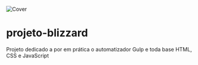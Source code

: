 ![Cover](https://1drv.ms/i/s!AjJcqCwIa6sLgckxO4cPm0rR7QIFjQ?e=WvmSnd)


# projeto-blizzard
 Projeto dedicado a por em prática o automatizador Gulp e toda base HTML, CSS e JavaScript

